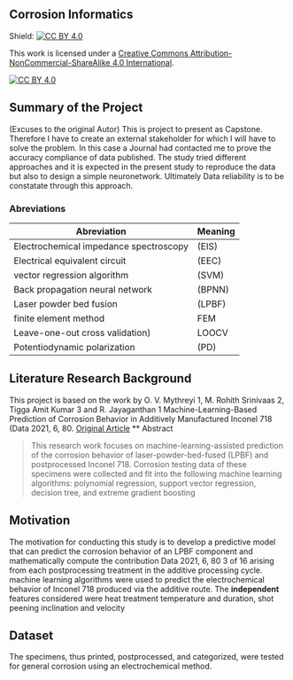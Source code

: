 ## Corrosion Informatics

Shield: [![CC BY 4.0][cc-by-shield]][cc-by]

This work is licensed under a
[Creative Commons Attribution-NonCommercial-ShareAlike 4.0 International][cc-by].

[![CC BY 4.0][cc-by-image]][cc-by]

[cc-by]: http://creativecommons.org/licenses/by/4.0/
[cc-by-image]: https://i.creativecommons.org/l/by/4.0/88x31.png
[cc-by-shield]: https://img.shields.io/badge/License-CC%20BY%204.0-lightgrey.svg


## Summary of the Project

(Excuses to the original Autor) This is project to present as Capstone. Therefore I have to create an external stakeholder for which I will have to solve the problem. In this case a Journal had contacted me to prove the accuracy compliance of data published. The study tried different approaches and it is expected in the present study to reproduce the data but also to design a simple neuronetwork. Ultimately Data reliability is to be constatate through this approach.

### Abreviations
|Abreviation| Meaning|
|-|-|
|Electrochemical impedance spectroscopy| (EIS)  |
|Electrical equivalent circuit       | (EEC)|
|vector regression algorithm|(SVM)| 
|Back propagation neural network| (BPNN)|
|Laser powder bed fusion |(LPBF)|
|finite element method|FEM|
|Leave-one-out cross validation)|LOOCV|
|Potentiodynamic polarization |(PD)|

## Literature Research Background

This project is based on the work by O. V. Mythreyi 1, M. Rohith Srinivaas 2, Tigga Amit Kumar 3 and R. Jayaganthan 1
Machine-Learning-Based Prediction of Corrosion Behavior in
Additively Manufactured Inconel 718 (Data 2021, 6, 80. [Original Article](https://doi.org/10.3390/data6080080)
** Abstract
>This research work focuses on machine-learning-assisted prediction of the corrosion
>behavior of laser-powder-bed-fused (LPBF) and postprocessed Inconel 718. Corrosion testing data of
>these specimens were collected and fit into the following machine learning algorithms: polynomial
>regression, support vector regression, decision tree, and extreme gradient boosting

## Motivation
The motivation for conducting this study is to develop a predictive model that can predict the corrosion behavior of an LPBF component and mathematically compute the contribution Data 2021, 6, 80 3 of 16 arising from each postprocessing treatment in the additive processing cycle. machine learning algorithms were used to predict the electrochemical
behavior of Inconel 718 produced via the additive route.
The __independent__ features considered were heat treatment temperature and duration, shot peening
inclination and velocity

## Dataset
The specimens, thus printed, postprocessed, and categorized, were tested for general
corrosion using an electrochemical method.
